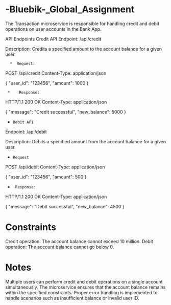 # -Bluebik-_Global_Assignment


The Transaction microservice is responsible for handling credit and debit operations on user accounts in the Bank App.

API Endpoints
Credit API
Endpoint: /api/credit

Description: Credits a specified amount to the account balance for a given user.

      *  Request: 

POST /api/credit
Content-Type: application/json

{
  "user_id": "123456",
  "amount": 1000
}



     *    Response:

HTTP/1.1 200 OK
Content-Type: application/json

{
  "message": "Credit successful",
  "new_balance": 5000
}


 *     Debit API
Endpoint: /api/debit

Description: Debits a specified amount from the account balance for a given user.

   *     Request

POST /api/debit
Content-Type: application/json

{
  "user_id": "123456",
  "amount": 500
}

*      Response:

HTTP/1.1 200 OK
Content-Type: application/json

{
  "message": "Debit successful",
  "new_balance": 4500
}

# Constraints
Credit operation: The account balance cannot exceed 10 million.
Debit operation: The account balance cannot go below 0.

# Notes
Multiple users can perform credit and debit operations on a single account simultaneously.
The microservice ensures that the account balance remains within the specified constraints.
Proper error handling is implemented to handle scenarios such as insufficient balance or invalid user ID.
